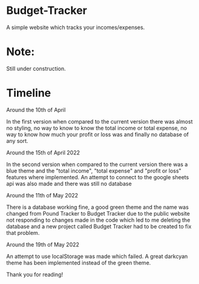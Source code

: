 # Budget-Tracker

A simple website which tracks your incomes/expenses.

# Note:

Still under construction.

# Timeline

Around the 10th of April

In the first version when compared to the current version there was almost no styling, no way to know to know the total income or total expense, no way to know how much your profit or loss was and finally no database of any sort.

Around the 15th of April 2022

In the second version when compared to the current version there was a blue theme and the "total income", "total expense" and "profit or loss" features where implemented. An attempt to connect to the google sheets api was also made and there was still no database

Around the 11th of May 2022

There is a database working fine, a good green theme and the name was changed from Pound Tracker to Budget Tracker due to the public website not responding to changes made in the code which led to me deleting the database and a new project called Budget Tracker had to be created to fix that problem.

Around the 19th of May 2022

An attempt to use localStorage was made which failed. A great darkcyan theme has been implemented instead of the green theme.

Thank you for reading!
